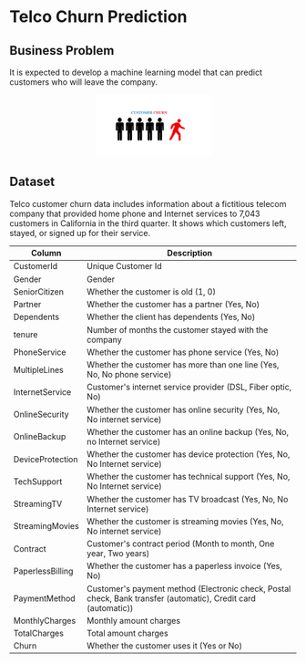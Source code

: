 # Telco Churn Prediction

## Business Problem

It is expected to develop a machine learning model that can predict customers who will leave the company.

<p align="center" width="100%">
    <img width="40%" src="churn.jpg">
</p>

## Dataset

Telco customer churn data includes information about a fictitious telecom company that provided home phone and Internet services to 7,043 customers in California in the third quarter. It shows which customers left, stayed, or signed up for their service.

| Column            | Description                                                                                                    |
|-------------------|----------------------------------------------------------------------------------------------------------------|
| CustomerId        | Unique Customer Id                                                                                             |
| Gender            | Gender                                                                                                         |
| SeniorCitizen     | Whether the customer is old (1, 0)                                                                             |
| Partner           | Whether the customer has a partner (Yes, No)                                                                   |
| Dependents        | Whether the client has dependents (Yes, No)                                                                    |
| tenure            | Number of months the customer stayed with the company                                                          |
| PhoneService      | Whether the customer has phone service (Yes, No)                                                               |
| MultipleLines     | Whether the customer has more than one line (Yes, No, No phone service)                                        |
| InternetService   | Customer's internet service provider (DSL, Fiber optic, No)                                                    |
| OnlineSecurity    | Whether the customer has online security (Yes, No, No internet service)                                        |
| OnlineBackup      | Whether the customer has an online backup (Yes, No, no Internet service)                                       |
| DeviceProtection  | Whether the customer has device protection (Yes, No, No Internet service)                                      |
| TechSupport       | Whether the customer has technical support (Yes, No, No Internet service)                                      |
| StreamingTV       | Whether the customer has TV broadcast (Yes, No, No Internet service)                                           |
| StreamingMovies   | Whether the customer is streaming movies (Yes, No, No internet service)                                        |
| Contract          | Customer's contract period (Month to month, One year, Two years)                                               |
| PaperlessBilling  | Whether the customer has a paperless invoice (Yes, No)                                                         |
| PaymentMethod     | Customer's payment method (Electronic check, Postal check, Bank transfer (automatic), Credit card (automatic)) |
| MonthlyCharges    | Monthly amount charges                                                                                         |
| TotalCharges      | Total amount charges                                                                                           |
| Churn             | Whether the customer uses it (Yes or No)                                                                       |

